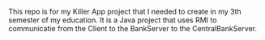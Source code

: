 This repo is for my Killer App project that I needed to create in my 3th semester of my education.
It is a Java project that uses RMI to communicatie from the Client to the BankServer to the CentralBankServer.
